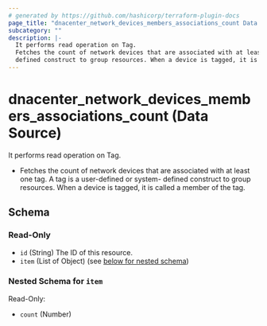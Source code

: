 ```yaml
---
# generated by https://github.com/hashicorp/terraform-plugin-docs
page_title: "dnacenter_network_devices_members_associations_count Data Source - terraform-provider-dnacenter"
subcategory: ""
description: |-
  It performs read operation on Tag.
  Fetches the count of network devices that are associated with at least one tag. A tag is a user-defined or system-
  defined construct to group resources. When a device is tagged, it is called a member of the tag.
---
```


# dnacenter_network_devices_members_associations_count (Data Source)

It performs read operation on Tag.

- Fetches the count of network devices that are associated with at least one tag. A tag is a user-defined or system-
defined construct to group resources. When a device is tagged, it is called a member of the tag.



<!-- schema generated by tfplugindocs -->
## Schema

### Read-Only

- `id` (String) The ID of this resource.
- `item` (List of Object) (see [below for nested schema](#nestedatt--item))

<a id="nestedatt--item"></a>
### Nested Schema for `item`

Read-Only:

- `count` (Number)
